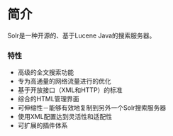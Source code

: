 # 简介

Solr是一种开源的、基于Lucene Java的搜索服务器。

### 特性

* 高级的全文搜索功能
* 专为高通量的网络流量进行的优化
* 基于开放接口（XML和HTTP）的标准
* 综合的HTML管理界面
* 可伸缩性－能够有效地复制到另外一个Solr搜索服务器
* 使用XML配置达到灵活性和适配性
* 可扩展的插件体系




